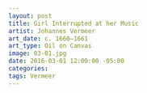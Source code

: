 ```yaml
---
layout: post
title: Girl Interrupted at her Music
artist: Johannes Vermeer
art_date: c. 1660–1661
art_type: Oil on Canvas
image: 03-01.jpg
date: 2016-03-01 12:00:00 -05:00
categories:
tags: Vermeer
---
```


